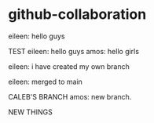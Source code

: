# github-collaboration

eileen: hello guys

TEST
eileen: hello guys amos: hello girls

eileen: i have created my own branch

eileen: merged to main

CALEB'S BRANCH
amos: new branch.

NEW THINGS